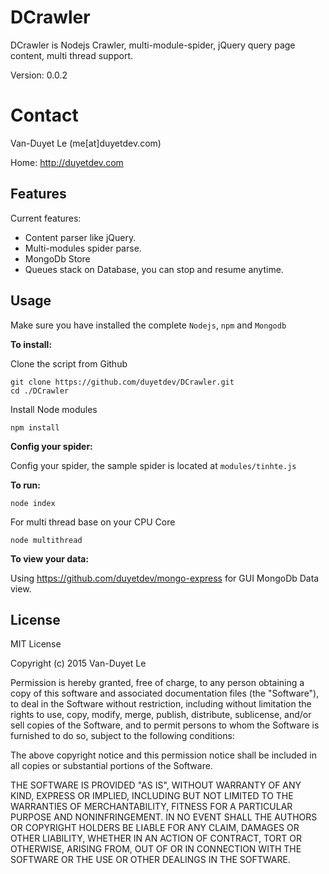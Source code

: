 DCrawler
=============

DCrawler is Nodejs Crawler, multi-module-spider, jQuery query page content, multi thread support.

Version: 0.0.2

Contact 
=============

Van-Duyet Le (me[at]duyetdev.com)

Home: http://duyetdev.com

Features
--------

Current features:

* Content parser like jQuery.
* Multi-modules spider parse.
* MongoDb Store
* Queues stack on Database, you can stop and resume anytime.


Usage
-----

Make sure you have installed the complete `Nodejs`, `npm` and `Mongodb`

**To install:**

Clone the script from Github

    git clone https://github.com/duyetdev/DCrawler.git
    cd ./DCrawler

Install Node modules

    npm install

**Config your spider:**

Config your spider, the sample spider is located at `modules/tinhte.js`

**To run:**

    node index

For multi thread base on your CPU Core 

    node multithread


**To view your data:**

Using https://github.com/duyetdev/mongo-express for GUI MongoDb Data view.


License
-------
MIT License

Copyright (c) 2015 Van-Duyet Le

Permission is hereby granted, free of charge, to any person obtaining a copy of this software and associated documentation files (the "Software"), to deal in the Software without restriction, including without limitation the rights to use, copy, modify, merge, publish, distribute, sublicense, and/or sell copies of the Software, and to permit persons to whom the Software is furnished to do so, subject to the following conditions:

The above copyright notice and this permission notice shall be included in all copies or substantial portions of the Software.

THE SOFTWARE IS PROVIDED "AS IS", WITHOUT WARRANTY OF ANY KIND, EXPRESS OR IMPLIED, INCLUDING BUT NOT LIMITED TO THE WARRANTIES OF MERCHANTABILITY, FITNESS FOR A PARTICULAR PURPOSE AND NONINFRINGEMENT. IN NO EVENT SHALL THE AUTHORS OR COPYRIGHT HOLDERS BE LIABLE FOR ANY CLAIM, DAMAGES OR OTHER LIABILITY, WHETHER IN AN ACTION OF CONTRACT, TORT OR OTHERWISE, ARISING FROM, OUT OF OR IN CONNECTION WITH THE SOFTWARE OR THE USE OR OTHER DEALINGS IN THE SOFTWARE.
